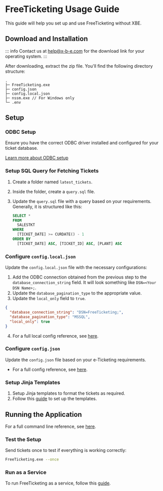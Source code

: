 # FreeTicketing Usage Guide

This guide will help you set up and use FreeTicketing without XBE.

## Download and Installation

::: info
Contact us at [help@x-b-e.com](mailto:help@x-b-e.com) for the download link for your operating system.
:::

After downloading, extract the zip file. You'll find the following directory structure:

```
.
├─ FreeTicketing.exe
├─ config.json
├─ config.local.json
├─ nssm.exe // For Windows only
└─ .env
```

## Setup

### ODBC Setup

Ensure you have the correct ODBC driver installed and configured for your ticket database.

[Learn more about ODBC setup](./odbc-setup.md)

### Setup SQL Query for Fetching Tickets

1. Create a folder named `latest_tickets`.
2. Inside the folder, create a `query.sql` file.
3. Update the `query.sql` file with a query based on your requirements. Generally, it is structured like this:

   ```sql
   SELECT *
   FROM
     SALESTKT
   WHERE
     [TICKET_DATE] >= CURDATE() - 1
   ORDER BY
     [TICKET_DATE] ASC, [TICKET_ID] ASC, [PLANT] ASC
   ```

### Configure `config.local.json`

Update the `config.local.json` file with the necessary configurations:

1. Add the ODBC connection obtained from the previous step to the `database_connection_string` field. It will look something like `DSN=<Your DSN Name>;`.
2. Update the `database_pagination_type` to the appropriate value.
3. Update the `local_only` field to `true`.

```json
{
  "database_connection_string": "DSN=FreeTicketing;",
  "database_pagination_type": "MSSQL",
  "local_only": true
}
```

4. For a full local config reference, see [here](../reference/local-config.md).

### Configure `config.json`

Update the `config.json` file based on your e-Ticketing requirements.

- For a full config reference, see [here](../reference/config.md).

### Setup Jinja Templates

1. Setup Jinja templates to format the tickets as required.
2. Follow this [guide](../reference/templates.md) to set up the templates.

## Running the Application

For a full command line reference, see [here](../reference/cli.md).

### Test the Setup

Send tickets once to test if everything is working correctly:

```bash
FreeTicketing.exe --once
```

### Run as a Service

To run FreeTicketing as a service, follow this [guide](./running-as-service.md).
